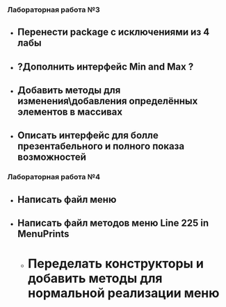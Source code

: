 ### Лабораторная работа №3 <a name="lab3"></a>
* ## Перенести package с исключениями из 4 лабы
* ## ?Дополнить интерфейс Min and Max ?
* ## Добавить методы для изменения\добавления определённых элементов в массивах
* ## Описать интерфейс для болле презентабельного и полного показа возможностей
### Лабораторная работа №4 <a name="lab4"></a>
* ## Написать файл меню
* ## Написать файл методов меню Line 225 in MenuPrints
    * # Переделать конструкторы и добавить методы для нормальной реализации меню
